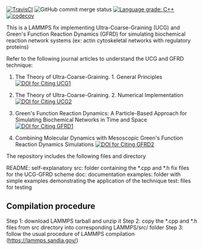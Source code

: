 
[![TravisCI](https://img.shields.io/travis/com/srmani/UCG-GFRD/master)](https://travis-ci.org/github/srmani/UCG-GFRD)
<img alt="GitHub commit merge status" src="https://img.shields.io/github/commit-status/srmani/UCG-GFRD/master/f5fc36c1acbec2009593c9bc730246ed407c4382">
[![Language grade: C++](https://img.shields.io/lgtm/grade/c++/g/srmani/UCG-GFRD.svg?logo=lgtm&logoWidth=18)](https://lgtm.com/projects/g/srmani/UCG-GFRD//context:C++)
[![codecov](https://codecov.io/gh/Andrew-AbiMansour/PyGranSim/branch/master/graph/badge.svg)](https://codecov.io/gh/Andrew-AbiMansour/PyGranSim/branch/master)

This is a LAMMPS fix implementing Ultra-Coarse-Graining (UCG) and Green's Function Reaction Dynamics (GFRD) for simulating
biochemical reaction network systems (ex: actin cytoskeletal networks with regulatory proteins)

Refer to the following journal articles to understand the UCG and GFRD technique:
1) The Theory of Ultra-Coarse-Graining. 1. General Principles
[![DOI for Citing UCG1](https://img.shields.io/badge/DOI%3A-https%3A%2F%2Fdoi.org%2F10.1021%2Fct4000444-green)](https://doi.org/10.1021/ct4000444)

2) The Theory of Ultra-Coarse-Graining. 2. Numerical Implementation
[![DOI for Citing UCG2](https://img.shields.io/badge/DOI%3A%20-%20https%3A%2F%2Fdoi.org%2F10.1021%2Fct500834t-brightgreen)](https://doi.org/10.1021/ct500834t)

3) Green's Function Reaction Dynamics: A Particle-Based Approach for Simulating Biochemical Networks in Time and Space
[![DOI for Citing GFRD1](https://img.shields.io/badge/DOI%3A%20-%20https%3A%2F%2Fdoi.org%2F10.1063%F1.2137716-blue)](https://doi.org/10.1063/1.2137716)

4) Combining Molecular Dynamics with Mesoscopic Green's Function Reaction Dynamics Simulations
[![DOI for Citing GFRD2](https://img.shields.io/badge/DOI%3A%20-%20https%3A%2F%2Fdoi.org%2F10.1063%F1.4936254-green)](https://doi.org/10.1063/1.4936254)

The repository includes the following files and directory

README: self-explanatory
src: folder containing the *.cpp and *.h fix files for the UCG-GFRD scheme
doc: documentation
examples: folder with simple examples demonstrating the application of the technique
test: files for testing


Compilation procedure
------------------------

Step 1: download LAMMPS tarball and unzip it
Step 2: copy the *.cpp and *.h files from src directory into corresponding LAMMPS/src/ folder
Step 3: follow the usual procedure of LAMMPS compilation (https://lammps.sandia.gov/)

